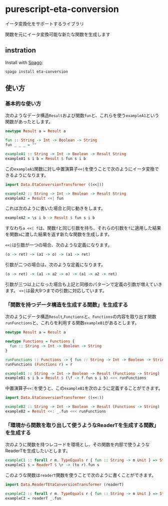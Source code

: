 # purescript-eta-conversion

イータ変換化をサポートするライブラリ

関数を元にイータ変換可能な新たな関数を生成します

## instration
Install with [Spago](https://github.com/purescript/spago):
```
spago install eta-conversion
```

## 使い方
### 基本的な使い方
次のようなデータ構造`Result`および関数`fun`と、これらを使う`exampleA1`という関数があったとします。
```haskell
newtype Result a = Result a

fun :: String -> Int -> Boolean -> String
fun _ _ _ = ""

exampleA1 :: String -> Int -> Boolean -> Result String
exampleA1 s i b = Result $ fun s i b
```
この`exampleA1`関数に対し中置演算子`<<|`を使うことで次のようにイータ変換できるようになります。
```haskell
import Data.EtaConversionTransformer ((<<|))

exampleA2 :: String -> Int -> Boolean -> Result String
exampleA2 = Result <<| fun
```
これは次のように書いた場合と同じ動きをします。
```haskell
exampleA2 = \s i b -> Result $ fun s i b
```
すなわち`a <<| f`は、関数`f`と同じ引数を持ち、それらの引数を`f`に適用した結果を関数`a`に渡した結果を返す新たな関数を生成します。

`<<|`は引数が一つの場合、次のような定義になります。
```haskell
(o -> ret) -> (a1 -> o) -> (a1 -> ret)
```
引数が二つの場合は、次のような定義になります。
```haskell
(o -> ret) -> (a1 -> a2 -> o) -> (a1 -> a2 -> ret)
```
引数が三つ以上になった場合も上記と同様のパターンで定義の引数が増えていきます。
`<<|`は最大9つまでの引数に対応しています。

### 「関数を持つデータ構造を生成する関数」を生成する
次のようにデータ構造`Result`,`Functions`と、`Functions`の内容を取り出す関数`runFunctions`と、これらを利用する関数`exampleB1`があるとします。
```haskell
newtype Result a = Result a

newtype Functions = Functions {
  fun :: String -> Int -> Boolean -> String
}

runFunctions :: Functions -> { fun :: String -> Int -> Boolean -> String }
runFunctions (Functions r) = r

exampleB1 :: String -> Int -> Boolean -> Result (Functions -> String)
exampleB1 s i b = Result $ (\f -> f.fun s i b) <<< runFunctions
```
中置演算子`<<:`を使うと、この`exampleB1`を次のように定義することができます。
```haskell
import Data.EtaConversionTransformer ((<<:))

exampleB2 :: String -> Int -> Boolean -> Result (Functions -> String)
exampleB2 = Result <<: _.fun <<< runFunctions
```
### 「環境から関数を取り出して使うようなReaderTを生成する関数」を生成する
次のように関数を持つレコードを環境とし、その関数を内部で使うようなReaderTを生成したいとします。
```haskell
exampleC1 :: forall r m. TypeEquals r { fun :: String -> m Unit } => String -> ReaderT r m Unit
exampleC1 s = ReaderT $ \r -> (to r).fun s
```
このような関数は`readerT`関数を使うことで次のように書くことができます。
```haskell
import Data.ReaderTEtaConversionTransformer (readerT)

exampleC2 :: forall r m. TypeEquals r { fun :: String -> m Unit } => String -> ReaderT r m Unit
exampleC2 = readerT _.fun
```